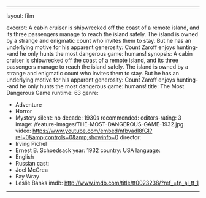 ---

layout: film

excerpt: A cabin cruiser is shipwrecked off the coast of a remote island, and its three passengers manage to reach the island safely. The island is owned by a strange and enigmatic count who invites them to stay. But he has an underlying motive for his apparent generosity&#58; Count Zaroff enjoys hunting--and he only hunts the most dangerous game&#58; humans!
synopsis: A cabin cruiser is shipwrecked off the coast of a remote island, and its three passengers manage to reach the island safely. The island is owned by a strange and enigmatic count who invites them to stay. But he has an underlying motive for his apparent generosity&#58; Count Zaroff enjoys hunting--and he only hunts the most dangerous game&#58; humans!
title: The Most Dangerous Game 
runtime: 63
genre: 
- Adventure
- Horror
- Mystery 
silent: no
decade: 1930s
recommended: 
editors-rating: 3
image:  /feature-images/THE-MOST-DANGEROUS-GAME-1932.jpg  
video: https://www.youtube.com/embed/nfbvadI8fGI?rel=0&amp;controls=0&amp;showinfo=0
director: 
- Irving Pichel
- Ernest B. Schoedsack
year: 1932
country: USA
language: 
- English
-  Russian
cast:
- Joel McCrea
- Fay Wray
- Leslie Banks
imdb: http://www.imdb.com/title/tt0023238/?ref_=fn_al_tt_1

---